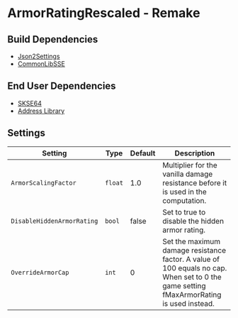 # ArmorRatingRescaled - Remake

## Build Dependencies
* [Json2Settings](https://github.com/Ryan-rsm-McKenzie/Json2Settings)
* [CommonLibSSE](https://github.com/Ryan-rsm-McKenzie/CommonLibSSE)

## End User Dependencies
* [SKSE64](https://skse.silverlock.org/)
* [Address Library](https://www.nexusmods.com/skyrimspecialedition/mods/32444)  

## Settings
Setting | Type | Default | Description
--- | --- | --- | ---
`ArmorScalingFactor` | `float` | 1.0 | Multiplier for the vanilla damage resistance before it is used in the computation.
`DisableHiddenArmorRating` | `bool` | false | Set to true to disable the hidden armor rating.
`OverrideArmorCap` | `int` | 0 | Set the maximum damage resistance factor. A value of 100 equals no cap. When set to 0 the game setting fMaxArmorRating is used instead.